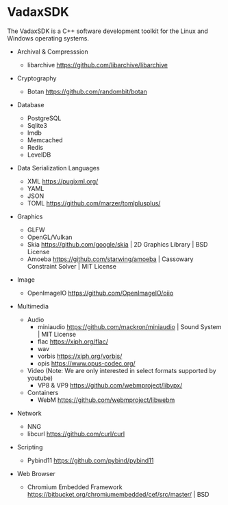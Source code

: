 # VadaxSDK
The VadaxSDK is a C++ software development toolkit for the Linux and Windows operating systems. 

- Archival & Compresssion
  - libarchive https://github.com/libarchive/libarchive

- Cryptography
  - Botan https://github.com/randombit/botan
  
- Database
  - PostgreSQL
  - Sqlite3
  - lmdb
  - Memcached
  - Redis
  - LevelDB

- Data Serialization Languages
  - XML https://pugixml.org/
  - YAML
  - JSON
  - TOML https://github.com/marzer/tomlplusplus/

- Graphics
  - GLFW
  - OpenGL/Vulkan
  - Skia https://github.com/google/skia | 2D Graphics Library | BSD License
  - Amoeba https://github.com/starwing/amoeba | Cassowary Constraint Solver | MIT License

- Image
  - OpenImageIO https://github.com/OpenImageIO/oiio

- Multimedia 
  - Audio
    - miniaudio https://github.com/mackron/miniaudio | Sound System | MIT License
    - flac https://xiph.org/flac/
    - wav
    - vorbis https://xiph.org/vorbis/
    - opis https://www.opus-codec.org/
  - Video (Note: We are only interested in select formats supported by youtube)
    - VP8 & VP9 https://github.com/webmproject/libvpx/
  - Containers
    - WebM https://github.com/webmproject/libwebm

- Network
  - NNG 
  - libcurl https://github.com/curl/curl

- Scripting
  - Pybind11 https://github.com/pybind/pybind11

- Web Browser
  - Chromium Embedded Framework https://bitbucket.org/chromiumembedded/cef/src/master/ | BSD
